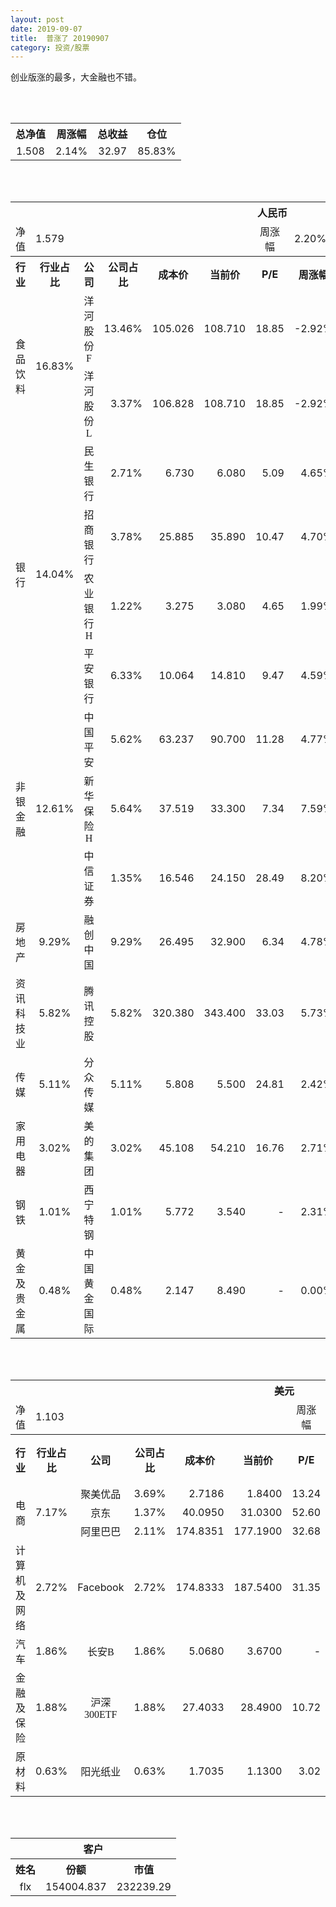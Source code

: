 ```yaml
---
layout: post
date: 2019-09-07
title:  普涨了 20190907
category: 投资/股票
---
```


创业版涨的最多，大金融也不错。

<br/>
<br/>

<table cellspacing="0" border="0">
	<tr>
		<th height="21" align="center"><font face="Noto Sans CJK SC Regular">总净值</font></th>
		<th align="center"><font face="Noto Sans CJK SC Regular">周涨幅</font></th>
		<th align="center"><font face="Noto Sans CJK SC Regular">总收益</font></th>
		<th align="center"><font face="Noto Sans CJK SC Regular">仓位</font></th>
	</tr>
	<tr>
		<td height="17" align="center" sdval="1.508" sdnum="1033;0;0.000">1.508</td>
		<td align="center" sdval="0.0214" sdnum="1033;0;0.00%">2.14%</td>
		<td align="center" sdval="32.97" sdnum="1033;0;0.00">32.97</td>
		<td align="center" sdval="0.8583" sdnum="1033;0;0.00%">85.83%</td>
	</tr>
</table>
<br />
<br />
<table>
	<tr>
		<th colspan="12"  height="21" align="center" valign="middle"><font face="Noto Sans CJK SC Regular">人民币</font></th>
		</tr>
	<tr>
		<td height="17" align="center"><font face="Noto Sans CJK SC Regular">净值</font></td>
		<td colspan="5"  align="left" valign="middle" sdval="1.579" sdnum="1033;">1.579</td>
		<td align="center"><font face="Noto Sans CJK SC Regular">周涨幅</font></td>
		<td colspan="5"  align="left" valign="middle" sdval="0.022" sdnum="1033;0;0.00%">2.20%</td>
		</tr>
	<tr>
		<th height="21" align="center" valign="middle"><font face="Noto Sans CJK SC Regular">行业</font></th>
		<th align="center" valign="middle"><font face="Noto Sans CJK SC Regular">行业占比</font></th>
		<th align="center"><font face="Noto Sans CJK SC Regular">公司</font></th>
		<th align="center"><font face="Noto Sans CJK SC Regular">公司占比</font></th>
		<th align="center"><font face="Noto Sans CJK SC Regular">成本价</font></th>
		<th align="center"><font face="Noto Sans CJK SC Regular">当前价</font></th>
		<th align="center">P/E</th>
		<th align="center"><font face="Noto Sans CJK SC Regular">周涨幅</font></th>
		<th align="center"><font face="Noto Sans CJK SC Regular">总涨幅</font></th>
		<th align="left"><font face="Noto Sans CJK SC Regular">下一阶梯</font></th>
		<th align="left"><font face="Noto Sans CJK SC Regular">浮动止损价</font></th>
		<th align="center"><font face="Noto Sans CJK SC Regular">止损价</font></th>
	</tr>
	<tr>
		<td rowspan="2"  height="42" align="center" valign="middle"><font face="Noto Sans CJK SC Regular">食品饮料</font></td>
		<td rowspan="2"  align="center" valign="middle" sdval="0.1683" sdnum="1033;0;0.00%">16.83%</td>
		<td align="center"><font face="Noto Sans CJK SC Regular">洋河股份F</font></td>
		<td align="right" sdval="0.1346" sdnum="1033;0;0.00%">13.46%</td>
		<td align="right" sdval="105.026" sdnum="1033;0;0.000">105.026</td>
		<td align="right" sdval="108.71" sdnum="1033;0;0.000">108.710</td>
		<td align="right" sdval="18.85" sdnum="1033;0;0.00">18.85</td>
		<td align="right" sdval="-0.0292" sdnum="1033;0;0.00%">-2.92%</td>
		<td align="right" bgcolor="#FFCCCC" sdval="0.0336770285453125" sdnum="1033;0;0.00%"><font color="#CC0000">3.37%</font></td>
		<td align="right" sdval="131.2825" sdnum="1033;0;0.000">131.283</td>
		<td align="right" sdval="0" sdnum="1033;0;0.000">0.000</td>
		<td align="right" sdval="0" sdnum="1033;0;0.000">0.000</td>
	</tr>
	<tr>
		<td align="center"><font face="Noto Sans CJK SC Regular">洋河股份L</font></td>
		<td align="right" sdval="0.0337" sdnum="1033;0;0.00%">3.37%</td>
		<td align="right" sdval="106.828" sdnum="1033;0;0.000">106.828</td>
		<td align="right" sdval="108.71" sdnum="1033;0;0.000">108.710</td>
		<td align="right" sdval="18.85" sdnum="1033;0;0.00">18.85</td>
		<td align="right" sdval="-0.0292" sdnum="1033;0;0.00%">-2.92%</td>
		<td align="right" bgcolor="#FFCCCC" sdval="0.0162171041300032" sdnum="1033;0;0.00%"><font color="#CC0000">1.62%</font></td>
		<td align="right" sdval="133.535" sdnum="1033;0;0.000">133.535</td>
		<td align="right" sdval="0" sdnum="1033;0;0.000">0.000</td>
		<td align="right" sdval="0" sdnum="1033;0;0.000">0.000</td>
	</tr>
	<tr>
		<td rowspan="4"  height="72" align="center" valign="middle"><font face="Noto Sans CJK SC Regular">银行</font></td>
		<td rowspan="4"  align="center" valign="middle" sdval="0.1404" sdnum="1033;0;0.00%">14.04%</td>
		<td align="center"><font face="Noto Sans CJK SC Regular">民生银行</font></td>
		<td align="right" sdval="0.0271" sdnum="1033;0;0.00%">2.71%</td>
		<td align="right" sdval="6.73" sdnum="1033;0;0.000">6.730</td>
		<td align="right" sdval="6.08" sdnum="1033;0;0.000">6.080</td>
		<td align="right" sdval="5.09" sdnum="1033;0;0.00">5.09</td>
		<td align="right" sdval="0.0465" sdnum="1033;0;0.00%">4.65%</td>
		<td align="right" bgcolor="#CCFFCC" sdval="-0.0979824665676079" sdnum="1033;0;0.00%"><font color="#006600">-9.80%</font></td>
		<td align="right" sdval="8.4125" sdnum="1033;0;0.000">8.413</td>
		<td align="right" sdval="0" sdnum="1033;0;0.000">0.000</td>
		<td align="right" sdval="0" sdnum="1033;0;0.000">0.000</td>
	</tr>
	<tr>
		<td align="center"><font face="Noto Sans CJK SC Regular">招商银行</font></td>
		<td align="right" sdval="0.0378" sdnum="1033;0;0.00%">3.78%</td>
		<td align="right" sdval="25.885" sdnum="1033;0;0.000">25.885</td>
		<td align="right" sdval="35.89" sdnum="1033;0;0.000">35.890</td>
		<td align="right" sdval="10.47" sdnum="1033;0;0.00">10.47</td>
		<td align="right" sdval="0.047" sdnum="1033;0;0.00%">4.70%</td>
		<td align="right" bgcolor="#FFCCCC" sdval="0.385117288004636" sdnum="1033;0;0.00%"><font color="#CC0000">38.51%</font></td>
		<td align="right" bgcolor="#CCFFCC" sdval="40.4453125" sdnum="1033;0;0.000"><font color="#006600">40.445</font></td>
		<td align="right" bgcolor="#FFCCCC" sdval="29.76775" sdnum="1033;0;0.000"><font color="#CC0000">29.768</font></td>
		<td align="right" bgcolor="#FFCCCC" sdval="30.849" sdnum="1033;0;0.000"><font color="#CC0000">30.849</font></td>
	</tr>
	<tr>
		<td align="center"><font face="Noto Sans CJK SC Regular">农业银行H</font></td>
		<td align="right" sdval="0.0122" sdnum="1033;0;0.00%">1.22%</td>
		<td align="right" sdval="3.275" sdnum="1033;0;0.000">3.275</td>
		<td align="right" sdval="3.08" sdnum="1033;0;0.000">3.080</td>
		<td align="right" sdval="4.65" sdnum="1033;0;0.00">4.65</td>
		<td align="right" sdval="0.0199" sdnum="1033;0;0.00%">1.99%</td>
		<td align="right" bgcolor="#CCFFCC" sdval="-0.0609419847328244" sdnum="1033;0;0.00%"><font color="#006600">-6.09%</font></td>
		<td align="right" sdval="4.09375" sdnum="1033;0;0.000">4.094</td>
		<td align="right" sdval="0" sdnum="1033;0;0.000">0.000</td>
		<td align="right" sdval="0" sdnum="1033;0;0.000">0.000</td>
	</tr>
	<tr>
		<td align="center"><font face="Noto Sans CJK SC Regular">平安银行</font></td>
		<td align="right" sdval="0.0633" sdnum="1033;0;0.00%">6.33%</td>
		<td align="right" sdval="10.064" sdnum="1033;0;0.000">10.064</td>
		<td align="right" sdval="14.81" sdnum="1033;0;0.000">14.810</td>
		<td align="right" sdval="9.47" sdnum="1033;0;0.00">9.47</td>
		<td align="right" sdval="0.0459" sdnum="1033;0;0.00%">4.59%</td>
		<td align="right" bgcolor="#FFCCCC" sdval="0.470181875993641" sdnum="1033;0;0.00%"><font color="#CC0000">47.02%</font></td>
		<td align="right" bgcolor="#CCFFCC" sdval="15.725" sdnum="1033;0;0.000"><font color="#006600">15.725</font></td>
		<td align="right" bgcolor="#FFCCCC" sdval="11.5736" sdnum="1033;0;0.000"><font color="#CC0000">11.574</font></td>
		<td align="right" bgcolor="#FFCCCC" sdval="11.574" sdnum="1033;0;0.000"><font color="#CC0000">11.574</font></td>
	</tr>
	<tr>
		<td rowspan="3"  height="52" align="center" valign="middle"><font face="Noto Sans CJK SC Regular">非银金融</font></td>
		<td rowspan="3"  align="center" valign="middle" sdval="0.1261" sdnum="1033;0;0.00%">12.61%</td>
		<td align="center"><font face="Noto Sans CJK SC Regular">中国平安</font></td>
		<td align="right" sdval="0.0562" sdnum="1033;0;0.00%">5.62%</td>
		<td align="right" sdval="63.237" sdnum="1033;0;0.000">63.237</td>
		<td align="right" sdval="90.7" sdnum="1033;0;0.000">90.700</td>
		<td align="right" sdval="11.28" sdnum="1033;0;0.00">11.28</td>
		<td align="right" sdval="0.0477" sdnum="1033;0;0.00%">4.77%</td>
		<td align="right" bgcolor="#FFCCCC" sdval="0.432886889004855" sdnum="1033;0;0.00%"><font color="#CC0000">43.29%</font></td>
		<td align="right" bgcolor="#CCFFCC" sdval="98.8078125" sdnum="1033;0;0.000"><font color="#006600">98.808</font></td>
		<td align="right" bgcolor="#FFCCCC" sdval="72.72255" sdnum="1033;0;0.000"><font color="#CC0000">72.723</font></td>
		<td align="right" bgcolor="#FFCCCC" sdval="73.585" sdnum="1033;0;0.000"><font color="#CC0000">73.585</font></td>
	</tr>
	<tr>
		<td align="center"><font face="Noto Sans CJK SC Regular">新华保险H</font></td>
		<td align="right" sdval="0.0564" sdnum="1033;0;0.00%">5.64%</td>
		<td align="right" sdval="37.519" sdnum="1033;0;0.000">37.519</td>
		<td align="right" sdval="33.3" sdnum="1033;0;0.000">33.300</td>
		<td align="right" sdval="7.34" sdnum="1033;0;0.00">7.34</td>
		<td align="right" sdval="0.0759" sdnum="1033;0;0.00%">7.59%</td>
		<td align="right" bgcolor="#CCFFCC" sdval="-0.113849692155974" sdnum="1033;0;0.00%"><font color="#006600">-11.38%</font></td>
		<td align="right" sdval="46.89875" sdnum="1033;0;0.000">46.899</td>
		<td align="right" sdval="0" sdnum="1033;0;0.000">0.000</td>
		<td align="right" sdval="0" sdnum="1033;0;0.000">0.000</td>
	</tr>
	<tr>
		<td align="center"><font face="Noto Sans CJK SC Regular">中信证券</font></td>
		<td align="right" sdval="0.0135" sdnum="1033;0;0.00%">1.35%</td>
		<td align="right" sdval="16.546" sdnum="1033;0;0.000">16.546</td>
		<td align="right" sdval="24.15" sdnum="1033;0;0.000">24.150</td>
		<td align="right" sdval="28.49" sdnum="1033;0;0.00">28.49</td>
		<td align="right" sdval="0.082" sdnum="1033;0;0.00%">8.20%</td>
		<td align="right" bgcolor="#FFCCCC" sdval="0.458167267013175" sdnum="1033;0;0.00%"><font color="#CC0000">45.82%</font></td>
		<td align="right" bgcolor="#CCFFCC" sdval="25.853125" sdnum="1033;0;0.000"><font color="#006600">25.853</font></td>
		<td align="right" bgcolor="#FFCCCC" sdval="19.0279" sdnum="1033;0;0.000"><font color="#CC0000">19.028</font></td>
		<td align="right" bgcolor="#FFCCCC" sdval="19.43" sdnum="1033;0;0.000"><font color="#CC0000">19.430</font></td>
	</tr>
	<tr>
		<td height="17" align="center" valign="middle"><font face="Noto Sans CJK SC Regular">房地产</font></td>
		<td align="center" valign="middle" sdval="0.0929" sdnum="1033;0;0.00%">9.29%</td>
		<td align="center"><font face="Noto Sans CJK SC Regular">融创中国</font></td>
		<td align="right" sdval="0.0929" sdnum="1033;0;0.00%">9.29%</td>
		<td align="right" sdval="26.495" sdnum="1033;0;0.000">26.495</td>
		<td align="right" sdval="32.9" sdnum="1033;0;0.000">32.900</td>
		<td align="right" sdval="6.34" sdnum="1033;0;0.00">6.34</td>
		<td align="right" sdval="0.0478" sdnum="1033;0;0.00%">4.78%</td>
		<td align="right" bgcolor="#FFCCCC" sdval="0.240343725231176" sdnum="1033;0;0.00%"><font color="#CC0000">24.03%</font></td>
		<td align="right" sdval="33.11875" sdnum="1033;0;0.000">33.119</td>
		<td align="right" sdval="0" sdnum="1033;0;0.000">0.000</td>
		<td align="right" bgcolor="#FFCCCC" sdval="30.469" sdnum="1033;0;0.000"><font color="#CC0000">30.469</font></td>
	</tr>
	<tr>
		<td height="17" align="center" valign="middle"><font face="Noto Sans CJK SC Regular">资讯科技业</font></td>
		<td align="center" valign="middle" sdval="0.0582" sdnum="1033;0;0.00%">5.82%</td>
		<td align="center"><font face="Noto Sans CJK SC Regular">腾讯控股</font></td>
		<td align="right" sdval="0.0582" sdnum="1033;0;0.00%">5.82%</td>
		<td align="right" sdval="320.38" sdnum="1033;0;0.000">320.380</td>
		<td align="right" sdval="343.4" sdnum="1033;0;0.000">343.400</td>
		<td align="right" sdval="33.03" sdnum="1033;0;0.00">33.03</td>
		<td align="right" sdval="0.0573" sdnum="1033;0;0.00%">5.73%</td>
		<td align="right" bgcolor="#FFCCCC" sdval="0.0704521755415444" sdnum="1033;0;0.00%"><font color="#CC0000">7.05%</font></td>
		<td align="right" sdval="400.475" sdnum="1033;0;0.000">400.475</td>
		<td align="right" sdval="0" sdnum="1033;0;0.000">0.000</td>
		<td align="left" sdnum="1033;0;0.000"><br></td>
	</tr>
	<tr>
		<td height="17" align="center" valign="middle"><font face="Noto Sans CJK SC Regular">传媒</font></td>
		<td align="center" valign="middle" sdval="0.0511" sdnum="1033;0;0.00%">5.11%</td>
		<td align="center"><font face="Noto Sans CJK SC Regular">分众传媒</font></td>
		<td align="right" sdval="0.0511" sdnum="1033;0;0.00%">5.11%</td>
		<td align="right" sdval="5.808" sdnum="1033;0;0.000">5.808</td>
		<td align="right" sdval="5.5" sdnum="1033;0;0.000">5.500</td>
		<td align="right" sdval="24.81" sdnum="1033;0;0.00">24.81</td>
		<td align="right" sdval="0.0242" sdnum="1033;0;0.00%">2.42%</td>
		<td align="right" bgcolor="#CCFFCC" sdval="-0.0544303030303031" sdnum="1033;0;0.00%"><font color="#006600">-5.44%</font></td>
		<td align="right" sdval="7.26" sdnum="1033;0;0.000">7.260</td>
		<td align="right" sdval="0" sdnum="1033;0;0.000">0.000</td>
		<td align="right" sdval="0" sdnum="1033;0;0.000">0.000</td>
	</tr>
	<tr>
		<td height="17" align="center" valign="middle"><font face="Noto Sans CJK SC Regular">家用电器</font></td>
		<td align="center" valign="middle" sdval="0.0302" sdnum="1033;0;0.00%">3.02%</td>
		<td align="center"><font face="Noto Sans CJK SC Regular">美的集团</font></td>
		<td align="right" sdval="0.0302" sdnum="1033;0;0.00%">3.02%</td>
		<td align="right" sdval="45.108" sdnum="1033;0;0.000">45.108</td>
		<td align="right" sdval="54.21" sdnum="1033;0;0.000">54.210</td>
		<td align="right" sdval="16.76" sdnum="1033;0;0.00">16.76</td>
		<td align="right" sdval="0.0271" sdnum="1033;0;0.00%">2.71%</td>
		<td align="right" bgcolor="#FFCCCC" sdval="0.200382388933227" sdnum="1033;0;0.00%"><font color="#CC0000">20.04%</font></td>
		<td align="right" sdval="56.385" sdnum="1033;0;0.000">56.385</td>
		<td align="right" sdval="0" sdnum="1033;0;0.000">0.000</td>
		<td align="right" sdval="0" sdnum="1033;0;0.000">0.000</td>
	</tr>
	<tr>
		<td height="17" align="center"><font face="Noto Sans CJK SC Regular">钢铁</font></td>
		<td align="center" valign="middle" sdval="0.0101" sdnum="1033;0;0.00%">1.01%</td>
		<td align="center"><font face="Noto Sans CJK SC Regular">西宁特钢</font></td>
		<td align="right" sdval="0.0101" sdnum="1033;0;0.00%">1.01%</td>
		<td align="right" sdval="5.772" sdnum="1033;0;0.000">5.772</td>
		<td align="right" sdval="3.54" sdnum="1033;0;0.000">3.540</td>
		<td align="right" sdnum="1033;0;0.00">-</td>
		<td align="right" sdval="0.0231" sdnum="1033;0;0.00%">2.31%</td>
		<td align="right" bgcolor="#CCFFCC" sdval="-0.388094386694387" sdnum="1033;0;0.00%"><font color="#006600">-38.81%</font></td>
		<td align="right" sdval="7.215" sdnum="1033;0;0.000">7.215</td>
		<td align="right" sdval="0" sdnum="1033;0;0.000">0.000</td>
		<td align="right" sdval="0" sdnum="1033;0;0.000">0.000</td>
	</tr>
	<tr>
		<td height="17" align="center"><font face="Noto Sans CJK SC Regular">黄金及贵金属</font></td>
		<td align="center" valign="middle" sdval="0.0048" sdnum="1033;0;0.00%">0.48%</td>
		<td align="center"><font face="Noto Sans CJK SC Regular">中国黄金国际</font></td>
		<td align="right" sdval="0.0048" sdnum="1033;0;0.00%">0.48%</td>
		<td align="right" sdval="2.147" sdnum="1033;0;0.000">2.147</td>
		<td align="right" sdval="8.49" sdnum="1033;0;0.000">8.490</td>
		<td align="right" sdnum="1033;0;0.00">-</td>
		<td align="right" sdval="0" sdnum="1033;0;0.00%">0.00%</td>
		<td align="right" bgcolor="#FFCCCC" sdval="2.95295491383326" sdnum="1033;0;0.00%"><font color="#CC0000">295.30%</font></td>
		<td align="right" bgcolor="#CCFFCC" sdval="10.2376937866211" sdnum="1033;0;0.000"><font color="#006600">10.238</font></td>
		<td align="right" bgcolor="#FFCCCC" sdval="7.53494262695312" sdnum="1033;0;0.000"><font color="#CC0000">7.535</font></td>
		<td align="right" sdval="0" sdnum="1033;0;0.000">0.000</td>
	</tr>
</table>
<br />
<br />
<table>
	<tr>
		<th colspan="12"  height="21" align="center" valign="middle"><font face="Noto Sans CJK SC Regular">美元</font></th>
		</tr>
	<tr>
		<td height="17" align="center"><font face="Noto Sans CJK SC Regular">净值</font></td>
		<td colspan="5"  align="left" valign="middle" sdval="1.103" sdnum="1033;">1.103</td>
		<td align="center"><font face="Noto Sans CJK SC Regular">周涨幅</font></td>
		<td colspan="5"  align="left" valign="middle" sdval="0.0204" sdnum="1033;0;0.00%">2.04%</td>
		</tr>
	<tr>
		<th height="22" align="center" valign="middle"><font face="Noto Sans CJK SC Regular">行业</font></th>
		<th align="center" valign="middle"><font face="Noto Sans CJK SC Regular">行业占比</font></th>
		<th align="center"><font face="Noto Sans CJK SC Regular">公司</font></th>
		<th align="center"><font face="Noto Sans CJK SC Regular">公司占比</font></th>
		<th align="center"><font face="Noto Sans CJK SC Regular">成本价</font></th>
		<th align="center"><font face="Noto Sans CJK SC Regular">当前价</font></th>
		<th align="center">P/E</th>
		<th align="center"><font face="Noto Sans CJK SC Regular">周涨幅</font></th>
		<th align="center"><font face="Noto Sans CJK SC Regular">总涨幅</font></th>
		<th align="left"><font face="Noto Sans CJK SC Regular">下一阶梯</font></th>
		<th align="left"><font face="Noto Sans CJK SC Regular">浮动止损价</font></th>
		<th align="center"><font face="Noto Sans CJK SC Regular">止损价</font></th>
	</tr>
	<tr>
		<td rowspan="3"  height="51" align="center" valign="middle"><font face="Noto Sans CJK SC Regular">电商</font></td>
		<td rowspan="3"  align="center" valign="middle" sdval="0.0717" sdnum="1033;0;0.00%">7.17%</td>
		<td align="center" sdnum="1033;0;0.00%"><font face="Noto Sans CJK SC Regular">聚美优品</font></td>
		<td align="right" sdval="0.0369" sdnum="1033;0;0.00%">3.69%</td>
		<td align="right" sdval="2.7186" sdnum="1033;0;0.0000">2.7186</td>
		<td align="right" sdval="1.84" sdnum="1033;0;0.0000">1.8400</td>
		<td align="right" sdval="13.24" sdnum="1033;0;0.00">13.24</td>
		<td align="right" sdval="-0.0316" sdnum="1033;0;0.00%">-3.16%</td>
		<td align="right" bgcolor="#CCFFCC" sdval="-0.324581049069374" sdnum="1033;0;0.00%"><font color="#006600">-32.46%</font></td>
		<td align="right" sdval="3.39825" sdnum="1033;0;0.000">3.398</td>
		<td align="right" sdval="0" sdnum="1033;0;0.000">0.000</td>
		<td align="right" sdval="0" sdnum="1033;0;0.000">0.000</td>
	</tr>
	<tr>
		<td align="center" sdnum="1033;0;0.00%"><font face="Noto Sans CJK SC Regular">京东</font></td>
		<td align="right" sdval="0.0137" sdnum="1033;0;0.00%">1.37%</td>
		<td align="right" sdval="40.095" sdnum="1033;0;0.0000">40.0950</td>
		<td align="right" sdval="31.03" sdnum="1033;0;0.0000">31.0300</td>
		<td align="right" sdval="52.6" sdnum="1033;0;0.00">52.60</td>
		<td align="right" sdval="0.019" sdnum="1033;0;0.00%">1.90%</td>
		<td align="right" bgcolor="#CCFFCC" sdval="-0.227488040902856" sdnum="1033;0;0.00%"><font color="#006600">-22.75%</font></td>
		<td align="right" sdval="50.11875" sdnum="1033;0;0.000">50.119</td>
		<td align="right" sdval="0" sdnum="1033;0;0.000">0.000</td>
		<td align="right" sdval="0" sdnum="1033;0;0.000">0.000</td>
	</tr>
	<tr>
		<td align="center" sdnum="1033;0;0.00%"><font face="Noto Sans CJK SC Regular">阿里巴巴</font></td>
		<td align="right" sdval="0.0211" sdnum="1033;0;0.00%">2.11%</td>
		<td align="right" sdval="174.8351" sdnum="1033;0;0.0000">174.8351</td>
		<td align="right" sdval="177.19" sdnum="1033;0;0.0000">177.1900</td>
		<td align="right" sdval="32.68" sdnum="1033;0;0.00">32.68</td>
		<td align="right" sdval="0.0095" sdnum="1033;0;0.00%">0.95%</td>
		<td align="right" bgcolor="#FFCCCC" sdval="0.0120692633229824" sdnum="1033;0;0.00%"><font color="#CC0000">1.21%</font></td>
		<td align="right" sdval="218.543875" sdnum="1033;0;0.000">218.544</td>
		<td align="right" sdval="0" sdnum="1033;0;0.000">0.000</td>
		<td align="right" sdval="0" sdnum="1033;0;0.000">0.000</td>
	</tr>
	<tr>
		<td height="17" align="center"><font face="Noto Sans CJK SC Regular">计算机及网络</font></td>
		<td align="center" sdval="0.0272" sdnum="1033;0;0.00%">2.72%</td>
		<td align="center" sdnum="1033;0;0.00%">Facebook</td>
		<td align="right" sdval="0.0272" sdnum="1033;0;0.00%">2.72%</td>
		<td align="right" sdval="174.8333" sdnum="1033;0;0.0000">174.8333</td>
		<td align="right" sdval="187.54" sdnum="1033;0;0.0000">187.5400</td>
		<td align="right" sdval="31.35" sdnum="1033;0;0.00">31.35</td>
		<td align="right" sdval="0.0098" sdnum="1033;0;0.00%">0.98%</td>
		<td align="right" bgcolor="#FFCCCC" sdval="0.0712789461732974" sdnum="1033;0;0.00%"><font color="#CC0000">7.13%</font></td>
		<td align="right" sdval="218.541625" sdnum="1033;0;0.000">218.542</td>
		<td align="right" sdval="0" sdnum="1033;0;0.000">0.000</td>
		<td align="right" sdval="0" sdnum="1033;0;0.000">0.000</td>
	</tr>
	<tr>
		<td height="22" align="center" valign="middle"><font face="Noto Sans CJK SC Regular">汽车</font></td>
		<td align="center" sdval="0.0186" sdnum="1033;0;0.00%">1.86%</td>
		<td align="center" sdnum="1033;0;0.00%"><font face="Noto Sans CJK SC Regular">长安B</font></td>
		<td align="right" sdval="0.0186" sdnum="1033;0;0.00%">1.86%</td>
		<td align="right" sdval="5.068" sdnum="1033;0;0.0000">5.0680</td>
		<td align="right" sdval="3.67" sdnum="1033;0;0.0000">3.6700</td>
		<td align="right" sdnum="1033;0;0.00">-</td>
		<td align="right" sdval="0.1021" sdnum="1033;0;0.00%">10.21%</td>
		<td align="right" bgcolor="#CCFFCC" sdval="-0.277248460931334" sdnum="1033;0;0.00%"><font color="#006600">-27.72%</font></td>
		<td align="right" sdval="6.335" sdnum="1033;0;0.000">6.335</td>
		<td align="right" sdval="0" sdnum="1033;0;0.000">0.000</td>
		<td align="right" sdval="0" sdnum="1033;0;0.000">0.000</td>
	</tr>
	<tr>
		<td height="22" align="center"><font face="Noto Sans CJK SC Regular"> 金融及保险</font></td>
		<td align="center" sdval="0.0188" sdnum="1033;0;0.00%">1.88%</td>
		<td align="center" sdnum="1033;0;0.00%"><font face="Noto Sans CJK SC Regular">沪深300ETF</font></td>
		<td align="right" sdval="0.0188" sdnum="1033;0;0.00%">1.88%</td>
		<td align="right" sdval="27.4033" sdnum="1033;0;0.0000">27.4033</td>
		<td align="right" sdval="28.49" sdnum="1033;0;0.0000">28.4900</td>
		<td align="right" sdval="10.72" sdnum="1033;0;0.00">10.72</td>
		<td align="right" sdval="0.0484" sdnum="1033;0;0.00%">4.84%</td>
		<td align="right" bgcolor="#FFCCCC" sdval="0.0382558078771533" sdnum="1033;0;0.00%"><font color="#CC0000">3.83%</font></td>
		<td align="right" sdval="34.254125" sdnum="1033;0;0.000">34.254</td>
		<td align="right" sdval="0" sdnum="1033;0;0.000">0.000</td>
		<td align="right" sdval="0" sdnum="1033;0;0.000">0.000</td>
	</tr>
	<tr>
		<td height="17" align="center"><font face="Noto Sans CJK SC Regular">原材料</font></td>
		<td align="center" sdval="0.0063" sdnum="1033;0;0.00%">0.63%</td>
		<td align="center" sdnum="1033;0;0.00%"><font face="Noto Sans CJK SC Regular">阳光纸业</font></td>
		<td align="right" sdval="0.0063" sdnum="1033;0;0.00%">0.63%</td>
		<td align="right" sdval="1.7035" sdnum="1033;0;0.0000">1.7035</td>
		<td align="right" sdval="1.13" sdnum="1033;0;0.0000">1.1300</td>
		<td align="right" sdval="3.02" sdnum="1033;0;0.00">3.02</td>
		<td align="right" sdval="0.0273" sdnum="1033;0;0.00%">2.73%</td>
		<td align="right" bgcolor="#CCFFCC" sdval="-0.33805981802172" sdnum="1033;0;0.00%"><font color="#006600">-33.81%</font></td>
		<td align="right" sdval="2.129375" sdnum="1033;0;0.000">2.129</td>
		<td align="right" sdval="0" sdnum="1033;0;0.000">0.000</td>
		<td align="right" sdval="0" sdnum="1033;0;0.000">0.000</td>
	</tr>
</table>
<br />
<br />
<table>
	<tr>
		<th colspan="12"  height="21" align="center" valign="middle"><font face="Noto Sans CJK SC Regular">客户</font></th>
		</tr>
	<tr>
		<th height="22" align="center"><font face="Noto Sans CJK SC Regular">姓名</font></th>
		<th align="center"><font face="Noto Sans CJK SC Regular">份额</font></th>
		<th align="center"><font face="Noto Sans CJK SC Regular">市值</font></th>
	</tr>
	<tr>
		<td height="17" align="center">flx</td>
		<td align="center" sdval="154004.837" sdnum="1033;">154004.837</td>
		<td align="center" sdval="232239.294196" sdnum="1033;0;0.00">232239.29</td>
	</tr>
</table>
